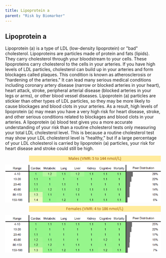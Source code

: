 ```yaml
---
title: Lipoprotein a
parent: "Risk by Biomarker"
---
```



## Lipoprotein a


Lipoprotein (a) is a type of LDL (low-density lipoprotein) or "bad" cholesterol. Lipoproteins are particles made of protein and fats (lipids). They carry cholesterol through your bloodstream to your cells. These lipoproteins carry cholesterol to the cells in your arteries. If you have high levels of LDL particles, cholesterol can build up in your arteries and form blockages called plaques. This condition is known as atherosclerosis or "hardening of the arteries." It can lead many serious medical conditions including coronary artery disease (narrow or blocked arteries in your heart), heart attack, stroke, peripheral arterial disease (blocked arteries in your legs or arms), or other blood vessel diseases. Lipoprotein (a) particles are stickier than other types of LDL particles, so they may be more likely to cause blockages and blood clots in your arteries. As a result, high levels of lipoprotein (a) may mean you have a very high risk for heart disease, stroke, and other serious conditions related to blockages and blood clots in your arteries. A lipoprotein (a) blood test gives you a more accurate understanding of your risk than a routine cholesterol tests only measuring your total LDL cholesterol level. This is because a routine cholesterol test may show your LDL cholesterol level is "healthy," but if a large percentage of your LDL cholesterol is carried by lipoprotein (a) particles, your risk for heart disease and stroke could still be high.

<div style="display: flex; flex-direction: column; gap: 10px;">

  <img src="/assets/images/vmrbiomarker_lpa__male.png" alt="Lipoprotein a VMR Male" style="margin-left: 15%">
  <img src="/assets/images/rr_lpa__male.png" alt="Lipoprotein a RR Male">

  <img src="/assets/images/vmrbiomarker_lpa__female.png" alt="Lipoprotein a VMR Female" style="margin-left: 15%; ">
  <img src="/assets/images/rr_lpa__female.png" alt="Lipoprotein a RR Female">

</div>



